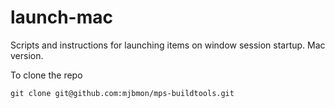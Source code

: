 # launch-mac
Scripts and instructions for launching items on window session startup. Mac version. 

To clone the repo 

```
git clone git@github.com:mjbmon/mps-buildtools.git
```
